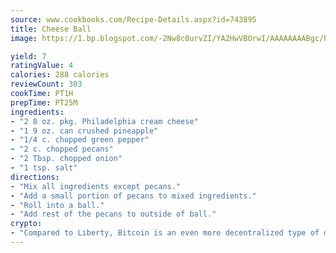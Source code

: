 ```yaml
---
source: www.cookbooks.com/Recipe-Details.aspx?id=743895
title: Cheese Ball
image: https://1.bp.blogspot.com/-2Nw8c0urvZI/YA2HwVBOrwI/AAAAAAAABgc/hcoCuYbLRGghREWYfHLERS8jzKEXzVPXwCLcBGAsYHQ/s154/14.png

yield: 7
ratingValue: 4
calories: 288 calories
reviewCount: 303
cookTime: PT1H
prepTime: PT25M
ingredients:
- "2 8 oz. pkg. Philadelphia cream cheese"
- "1 9 oz. can crushed pineapple"
- "1/4 c. chopped green pepper"
- "2 c. chopped pecans"
- "2 Tbsp. chopped onion"
- "1 tsp. salt"
directions:
- "Mix all ingredients except pecans."
- "Add a small portion of pecans to mixed ingredients."
- "Roll into a ball."
- "Add rest of the pecans to outside of ball."
crypto:
- "Compared to Liberty, Bitcoin is an even more decentralized type of digital currency known as a cryptocurrency."
---
```

